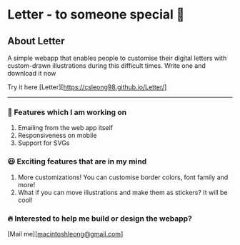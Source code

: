 # Letter - to someone special :love_letter:

## About Letter
A simple webapp that enables people to customise their digital letters with custom-drawn illustrations during this difficult times. Write one and download it now

Try it here [Letter][https://csleong98.github.io/Letter/]

---
### :construction: Features which I am working on
1. Emailing from the web app itself
2. Responsiveness on mobile
3. Support for SVGs

### :smiley: Exciting features that are in my mind
1. More customizations! You can customise border colors, font family and more!
2. What if you can move illustrations and make them as stickers? It will be cool!

### :fire: Interested to help me build or design the webapp?
[Mail me][macintoshleong@gmail.com]
